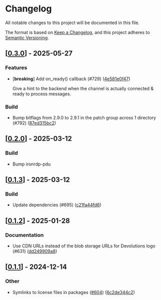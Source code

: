 # Changelog

All notable changes to this project will be documented in this file.

The format is based on [Keep a Changelog](https://keepachangelog.com/en/1.0.0/),
and this project adheres to [Semantic Versioning](https://semver.org/spec/v2.0.0.html).


## [[0.3.0](https://github.com/Devolutions/IronRDP/compare/ironrdp-cliprdr-v0.2.0...ironrdp-cliprdr-v0.3.0)] - 2025-05-27

### <!-- 1 -->Features

- [**breaking**] Add on_ready() callback (#729) ([4e581e0f47](https://github.com/Devolutions/IronRDP/commit/4e581e0f47593097c16f2dde43cd0ff0976fe73e)) 

  Give a hint to the backend when the channel is actually connected &
  ready to process messages.

### <!-- 7 -->Build

- Bump bitflags from 2.9.0 to 2.9.1 in the patch group across 1 directory (#792) ([87ed315bc2](https://github.com/Devolutions/IronRDP/commit/87ed315bc28fdd2dcfea89b052fa620a7e346e5a)) 



## [[0.2.0](https://github.com/Devolutions/IronRDP/compare/ironrdp-cliprdr-v0.1.3...ironrdp-cliprdr-v0.2.0)] - 2025-03-12

### <!-- 7 -->Build

- Bump ironrdp-pdu

## [[0.1.3](https://github.com/Devolutions/IronRDP/compare/ironrdp-cliprdr-v0.1.2...ironrdp-cliprdr-v0.1.3)] - 2025-03-12

### <!-- 7 -->Build

- Update dependencies (#695) ([c21fa44fd6](https://github.com/Devolutions/IronRDP/commit/c21fa44fd6f3c6a6b74788ff68e83133c1314caa)) 


## [[0.1.2](https://github.com/Devolutions/IronRDP/compare/ironrdp-cliprdr-v0.1.1...ironrdp-cliprdr-v0.1.2)] - 2025-01-28

### <!-- 6 -->Documentation

- Use CDN URLs instead of the blob storage URLs for Devolutions logo (#631) ([dd249909a8](https://github.com/Devolutions/IronRDP/commit/dd249909a894004d4f728d30b3a4aa77a0f8193b)) 



## [[0.1.1](https://github.com/Devolutions/IronRDP/compare/ironrdp-cliprdr-v0.1.0...ironrdp-cliprdr-v0.1.1)] - 2024-12-14

### Other

- Symlinks to license files in packages ([#604](https://github.com/Devolutions/IronRDP/pull/604)) ([6c2de344c2](https://github.com/Devolutions/IronRDP/commit/6c2de344c2dd93ce9621834e0497ed7c3bfaf91a)) 
